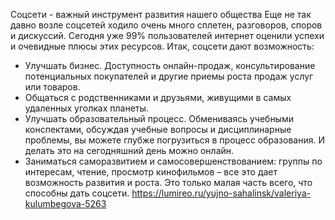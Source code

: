 Соцсети - важный инструмент развития нашего общества
Еще не так давно возле соцсетей ходило очень много сплетен, разговоров, споров и дискуссий. Сегодня уже 99% пользователей интернет оценили успехи и очевидные плюсы этих ресурсов. Итак, соцсети дают возможность:
- Улучшать бизнес. Доступность онлайн-продаж, консультирование потенциальных покупателей и другие приемы роста продаж услуг или товаров.
- Общаться с родственниками и друзьями, живущими в самых удаленных уголках планеты.
- Улучшать образовательный процесс. Обмениваясь учебными конспектами, обсуждая учебные вопросы и дисциплинарные проблемы, вы можете глубже погрузиться в процесс образования. И делать это на сегодняшний день можно онлайн.
- Заниматься саморазвитием и самосовершенствованием: группы по интересам, чтение, просмотр кинофильмов – все это дает возможность развития и роста.
Это только малая часть всего, что способны дать соцсети.
https://lumireo.ru/yujno-sahalinsk/valeriya-kulumbegova-5263
